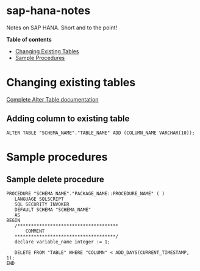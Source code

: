 # sap-hana-notes

Notes on SAP HANA. Short and to the point!

**Table of contents**

- [Changing Existing Tables](#changing-existing-tables)
- [Sample Procedures](#sample-procedures)

# Changing existing tables

[Complete Alter Table documentation](https://help.sap.com/viewer/4fe29514fd584807ac9f2a04f6754767/2.0.03/en-US/20d329a6751910149d5fdbc4800f92ff.html)

## Adding column to existing table

```
ALTER TABLE "SCHEMA_NAME"."TABLE_NAME" ADD (COLUMN_NAME VARCHAR(10));
```

# Sample procedures

## Sample delete procedure

```
PROCEDURE "SCHEMA_NAME"."PACKAGE_NAME::PROCEDURE_NAME" ( )
   LANGUAGE SQLSCRIPT
   SQL SECURITY INVOKER
   DEFAULT SCHEMA "SCHEMA_NAME"
   AS
BEGIN
   /*************************************
       COMMENT
   *************************************/
   declare variable_name integer := 1;
   
   DELETE FROM "TABLE" WHERE "COLUMN" < ADD_DAYS(CURRENT_TIMESTAMP, 1);
END
```

